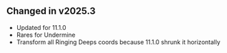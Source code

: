 ## Changed in v2025.3

* Updated for 11.1.0
* Rares for Undermine
* Transform all Ringing Deeps coords because 11.1.0 shrunk it horizontally

